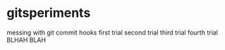 # gitsperiments
messing with git commit hooks
first trial
second trial
third trial
fourth trial
BLHAH BLAH
